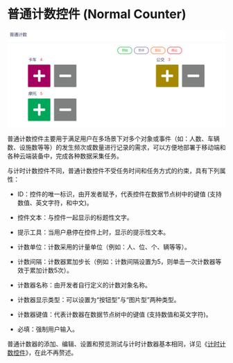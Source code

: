 # 普通计数控件 (Normal Counter)

![Matrix.OS](../../../../../media/os/tools/modelview/shownormalcount.gif "普通计数控件")

普通计数控件主要用于满足用户在多场景下对多个对象或事件（如：人数、车辆数、设施数等等）的发生频次或数量进行记录的需求，可以方便地部署于移动端和各种云端装备中，完成各种数据采集任务。

与计时计数控件不同，普通计数控件不受任务时间和任务方式的约束，具有下列属性：

* ID：控件的唯一标识，由开发者赋予，代表控件在数据节点树中的键值 (支持数值、英文字符，和中文)。

* 控件文本：与控件一起显示的标题性文字。

* 提示工具：当用户悬停在控件上时，显示的提示性文本。

* 计数单位：计数采用的计量单位（例如：人、位、个、辆等等）。

* 计数间隔：计数器累加步长（例如：计数间隔设置为5，则单击一次计数器等效于累加计数5次）。

* 计数器名称：由开发者自行定义的计数对象名称。

* 计数器显示类型：可以设置为“按钮型”与“图片型”两种类型。

* 计数器键值：代表计数器在数据节点树中的键值 (支持数值和英文字符)。

* 必填：强制用户输入。

普通计数器的添加、编辑、设置和预览测试与计时计数器基本相同，详见《[计时计数控件](zh-cn/userguide/os/tools/modelview/timingcount.md)》，在此不再赘述。

